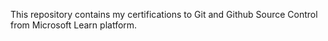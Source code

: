 This repository contains my certifications to Git and Github Source Control from Microsoft Learn platform.
